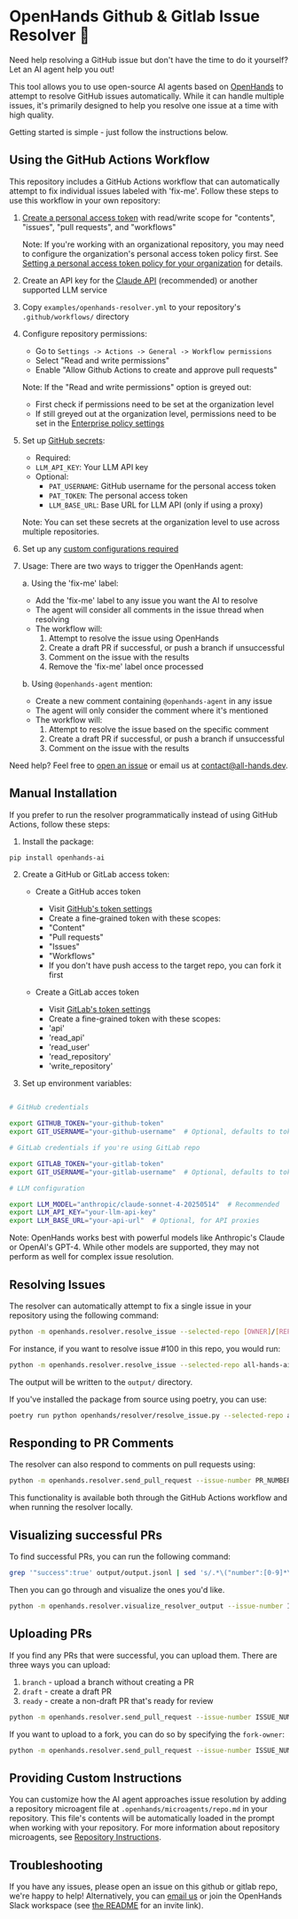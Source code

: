 # OpenHands Github & Gitlab Issue Resolver 🙌

Need help resolving a GitHub issue but don't have the time to do it yourself? Let an AI agent help you out!

This tool allows you to use open-source AI agents based on [OpenHands](https://github.com/all-hands-ai/openhands)
to attempt to resolve GitHub issues automatically. While it can handle multiple issues, it's primarily designed
to help you resolve one issue at a time with high quality.

Getting started is simple - just follow the instructions below.

## Using the GitHub Actions Workflow

This repository includes a GitHub Actions workflow that can automatically attempt to fix individual issues labeled with 'fix-me'.
Follow these steps to use this workflow in your own repository:

1. [Create a personal access token](https://github.com/settings/tokens?type=beta) with read/write scope for "contents", "issues", "pull requests", and "workflows"

   Note: If you're working with an organizational repository, you may need to configure the organization's personal access token policy first. See [Setting a personal access token policy for your organization](https://docs.github.com/en/organizations/managing-programmatic-access-to-your-organization/setting-a-personal-access-token-policy-for-your-organization) for details.

2. Create an API key for the [Claude API](https://www.anthropic.com/api) (recommended) or another supported LLM service

3. Copy `examples/openhands-resolver.yml` to your repository's `.github/workflows/` directory

4. Configure repository permissions:
    - Go to `Settings -> Actions -> General -> Workflow permissions`
    - Select "Read and write permissions"
    - Enable "Allow Github Actions to create and approve pull requests"

    Note: If the "Read and write permissions" option is greyed out:
    - First check if permissions need to be set at the organization level
    - If still greyed out at the organization level, permissions need to be set in the [Enterprise policy settings](https://docs.github.com/en/enterprise-cloud@latest/admin/enforcing-policies/enforcing-policies-for-your-enterprise/enforcing-policies-for-github-actions-in-your-enterprise#enforcing-a-policy-for-workflow-permissions-in-your-enterprise)

5. Set up [GitHub secrets](https://docs.github.com/en/actions/security-for-github-actions/security-guides/using-secrets-in-github-actions):
   - Required:
    - `LLM_API_KEY`: Your LLM API key
   - Optional:
     - `PAT_USERNAME`: GitHub username for the personal access token
     - `PAT_TOKEN`: The personal access token
     - `LLM_BASE_URL`: Base URL for LLM API (only if using a proxy)

   Note: You can set these secrets at the organization level to use across multiple repositories.

6. Set up any [custom configurations required](https://docs.all-hands.dev/modules/usage/how-to/github-action#custom-configurations)

7. Usage:
   There are two ways to trigger the OpenHands agent:

   a. Using the 'fix-me' label:
      - Add the 'fix-me' label to any issue you want the AI to resolve
      - The agent will consider all comments in the issue thread when resolving
      - The workflow will:
        1. Attempt to resolve the issue using OpenHands
        2. Create a draft PR if successful, or push a branch if unsuccessful
        3. Comment on the issue with the results
        4. Remove the 'fix-me' label once processed

   b. Using `@openhands-agent` mention:
      - Create a new comment containing `@openhands-agent` in any issue
      - The agent will only consider the comment where it's mentioned
      - The workflow will:
        1. Attempt to resolve the issue based on the specific comment
        2. Create a draft PR if successful, or push a branch if unsuccessful
        3. Comment on the issue with the results

Need help? Feel free to [open an issue](https://github.com/all-hands-ai/openhands/issues) or email us at [contact@all-hands.dev](mailto:contact@all-hands.dev).

## Manual Installation

If you prefer to run the resolver programmatically instead of using GitHub Actions, follow these steps:

1. Install the package:

```bash
pip install openhands-ai
```

2. Create a GitHub or GitLab access token:
   - Create a GitHub acces token
      - Visit [GitHub's token settings](https://github.com/settings/personal-access-tokens/new)
      - Create a fine-grained token with these scopes:
      - "Content"
      - "Pull requests"
      - "Issues"
      - "Workflows"
      - If you don't have push access to the target repo, you can fork it first

   - Create a GitLab acces token
      - Visit [GitLab's token settings](https://gitlab.com/-/user_settings/personal_access_tokens)
      - Create a fine-grained token with these scopes:
      - 'api'
      - 'read_api'
      - 'read_user'
      - 'read_repository'
      - 'write_repository'

3. Set up environment variables:

```bash

# GitHub credentials

export GITHUB_TOKEN="your-github-token"
export GIT_USERNAME="your-github-username"  # Optional, defaults to token owner

# GitLab credentials if you're using GitLab repo

export GITLAB_TOKEN="your-gitlab-token"
export GIT_USERNAME="your-gitlab-username"  # Optional, defaults to token owner

# LLM configuration

export LLM_MODEL="anthropic/claude-sonnet-4-20250514"  # Recommended
export LLM_API_KEY="your-llm-api-key"
export LLM_BASE_URL="your-api-url"  # Optional, for API proxies
```

Note: OpenHands works best with powerful models like Anthropic's Claude or OpenAI's GPT-4. While other models are supported, they may not perform as well for complex issue resolution.

## Resolving Issues

The resolver can automatically attempt to fix a single issue in your repository using the following command:

```bash
python -m openhands.resolver.resolve_issue --selected-repo [OWNER]/[REPO] --issue-number [NUMBER]
```

For instance, if you want to resolve issue #100 in this repo, you would run:

```bash
python -m openhands.resolver.resolve_issue --selected-repo all-hands-ai/openhands --issue-number 100
```

The output will be written to the `output/` directory.

If you've installed the package from source using poetry, you can use:

```bash
poetry run python openhands/resolver/resolve_issue.py --selected-repo all-hands-ai/openhands --issue-number 100
```

## Responding to PR Comments

The resolver can also respond to comments on pull requests using:

```bash
python -m openhands.resolver.send_pull_request --issue-number PR_NUMBER --issue-type pr
```

This functionality is available both through the GitHub Actions workflow and when running the resolver locally.

## Visualizing successful PRs

To find successful PRs, you can run the following command:

```bash
grep '"success":true' output/output.jsonl | sed 's/.*\("number":[0-9]*\).*/\1/g'
```

Then you can go through and visualize the ones you'd like.

```bash
python -m openhands.resolver.visualize_resolver_output --issue-number ISSUE_NUMBER --vis-method json
```

## Uploading PRs

If you find any PRs that were successful, you can upload them.
There are three ways you can upload:

1. `branch` - upload a branch without creating a PR
2. `draft` - create a draft PR
3. `ready` - create a non-draft PR that's ready for review

```bash
python -m openhands.resolver.send_pull_request --issue-number ISSUE_NUMBER --username YOUR_GITHUB_OR_GITLAB_USERNAME --pr-type draft
```

If you want to upload to a fork, you can do so by specifying the `fork-owner`:

```bash
python -m openhands.resolver.send_pull_request --issue-number ISSUE_NUMBER --username YOUR_GITHUB_OR_GITLAB_USERNAME --pr-type draft --fork-owner YOUR_GITHUB_OR_GITLAB_USERNAME
```

## Providing Custom Instructions

You can customize how the AI agent approaches issue resolution by adding a repository microagent file at `.openhands/microagents/repo.md` in your repository. This file's contents will be automatically loaded in the prompt when working with your repository. For more information about repository microagents, see [Repository Instructions](https://github.com/All-Hands-AI/OpenHands/tree/main/microagents#2-repository-instructions-private).

## Troubleshooting

If you have any issues, please open an issue on this github or gitlab repo, we're happy to help!
Alternatively, you can [email us](mailto:contact@all-hands.dev) or join the OpenHands Slack workspace (see [the README](/README.md) for an invite link).
